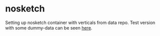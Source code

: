 # nosketch
Setting up nosketch container with verticals from data repo.
Test version with some dummy-data can be seen [here](https://flugblaetter-noske.acdh-dev.oeaw.ac.at/crystal/#open).
